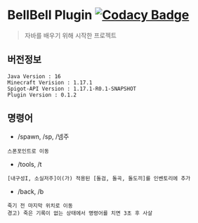 # BellBell Plugin [![Codacy Badge](https://api.codacy.com/project/badge/Grade/b8b519e07b494434b7d51ee6a7981a17)](https://app.codacy.com/gh/InsanePhin/bellbell_plugin?utm_source=github.com&utm_medium=referral&utm_content=InsanePhin/bellbell_plugin&utm_campaign=Badge_Grade_Settings)

> 자바를 배우기 위해 시작한 프로젝트

## 버전정보
```
Java Version : 16
Minecraft Verision : 1.17.1
Spigot-API Version : 1.17.1-R0.1-SNAPSHOT
Plugin Version : 0.1.2
```

## 명령어
- /spawn, /sp, /넴주
```
스폰포인트로 이동
```

- /tools, /t
```
[내구성I, 소실저주]이(가) 적용된 [돌검, 돌곡, 돌도끼]를 인벤토리에 추가
```

- /back, /b
```
죽기 전 마지막 위치로 이동
경고) 죽은 기록이 없는 상태에서 명령어를 치면 3초 후 사살
```
